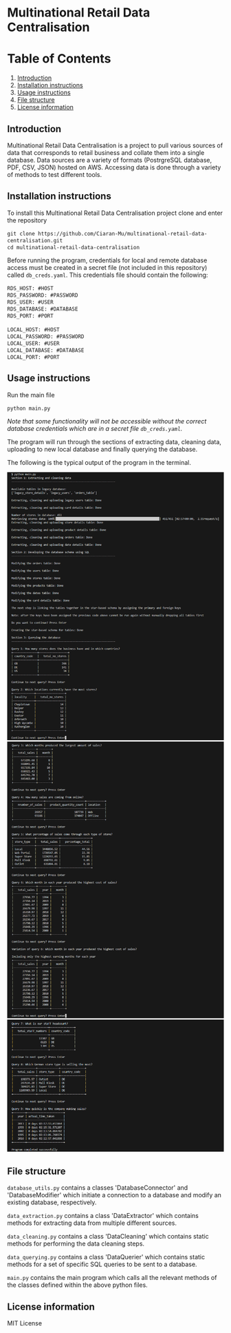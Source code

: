 # Multinational Retail Data Centralisation

# Table of Contents
1. [Introduction](#introduction)
1. [Installation instructions](#installation-instructions)
1. [Usage instructions](#usage-instructions)
1. [File structure](#file-structure)
1. [License information](#license-information)

## Introduction

Multinational Retail Data Centralisation is a project to pull various sources of data that corresponds to retail business and collate them into a single database.
Data sources are a variety of formats (PostrgreSQL database, PDF, CSV, JSON) hosted on AWS. Accessing data is done through a variety of methods to test different tools.

## Installation instructions

To install this Multinational Retail Data Centralisation project clone and enter the repository
```
git clone https://github.com/Ciaran-Mu/multinational-retail-data-centralisation.git
cd multinational-retail-data-centralisation
```
Before running the program, credentials for local and remote database access must be created in a secret file (not included in this repository) called `db_creds.yaml`. This credentials file should contain the following:

```
RDS_HOST: #HOST
RDS_PASSWORD: #PASSWORD
RDS_USER: #USER
RDS_DATABASE: #DATABASE
RDS_PORT: #PORT

LOCAL_HOST: #HOST
LOCAL_PASSWORD: #PASSWORD
LOCAL_USER: #USER
LOCAL_DATABASE: #DATABASE
LOCAL_PORT: #PORT
```

## Usage instructions

Run the main file
```
python main.py
```
_Note that some functionality will not be accessible without the correct database credentials which are in a secret file `db_creds.yaml`._

The program will run through the sections of extracting data, cleaning data, uploading to new local database and finally querying the database.

The following is the typical output of the program in the terminal.

![Screenshot of Output 1](/Images/Screenshot1.png)
![Screenshot of Output 2](/Images/Screenshot2.png)
![Screenshot of Output 3](/Images/Screenshot3.png)

## File structure

`database_utils.py` contains a classes 'DatabaseConnector' and 'DatabaseModifier' which initiate a connection to a database and modify an existing database, respectively.

`data_extraction.py` contains a class 'DataExtractor' which contains methods for extracting data from multiple different sources.

`data_cleaning.py` contains a class 'DataCleaning' which contains static methods for performing the data cleaning steps.

`data_querying.py` contains a class 'DataQuerier' which contains static methods for a set of specific SQL queries to be sent to a database.

`main.py` contains the main program which calls all the relevant methods of the classes defined within the above python files.

## License information

MIT License